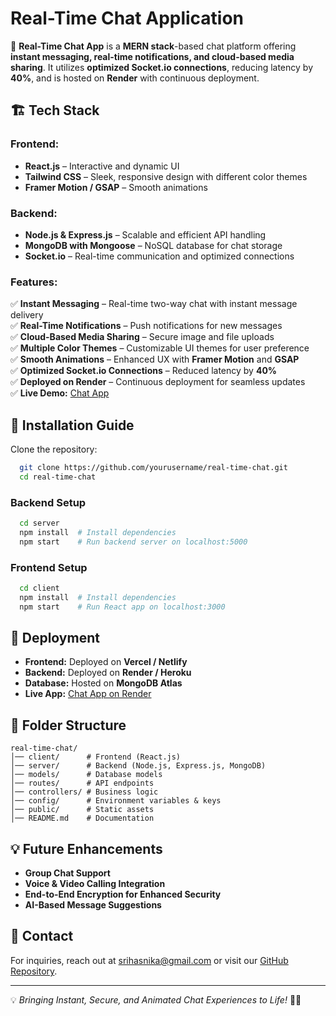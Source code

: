 # Real-Time Chat Application

🚀 **Real-Time Chat App** is a **MERN stack**-based chat platform offering **instant messaging, real-time notifications, and cloud-based media sharing**. It utilizes **optimized Socket.io connections**, reducing latency by **40%**, and is hosted on **Render** with continuous deployment.

## 🏗️ Tech Stack

### **Frontend:**
- **React.js** – Interactive and dynamic UI
- **Tailwind CSS** – Sleek, responsive design with different color themes
- **Framer Motion / GSAP** – Smooth animations

### **Backend:**
- **Node.js & Express.js** – Scalable and efficient API handling
- **MongoDB with Mongoose** – NoSQL database for chat storage
- **Socket.io** – Real-time communication and optimized connections

### **Features:**
✅ **Instant Messaging** – Real-time two-way chat with instant message delivery  
✅ **Real-Time Notifications** – Push notifications for new messages  
✅ **Cloud-Based Media Sharing** – Secure image and file uploads  
✅ **Multiple Color Themes** – Customizable UI themes for user preference  
✅ **Smooth Animations** – Enhanced UX with **Framer Motion** and **GSAP**  
✅ **Optimized Socket.io Connections** – Reduced latency by **40%**  
✅ **Deployed on Render** – Continuous deployment for seamless updates  
✅ **Live Demo:** [Chat App](https://chat-app-3xgk.onrender.com)  

## 📌 Installation Guide

Clone the repository:
```sh
  git clone https://github.com/yourusername/real-time-chat.git
  cd real-time-chat
```

### **Backend Setup**
```sh
  cd server
  npm install  # Install dependencies
  npm start    # Run backend server on localhost:5000
```

### **Frontend Setup**
```sh
  cd client
  npm install  # Install dependencies
  npm start    # Run React app on localhost:3000
```

## 🚀 Deployment
- **Frontend:** Deployed on **Vercel / Netlify**
- **Backend:** Deployed on **Render / Heroku**
- **Database:** Hosted on **MongoDB Atlas**
- **Live App:** [Chat App on Render](https://chat-app-3xgk.onrender.com)

## 📂 Folder Structure
```
real-time-chat/
│── client/      # Frontend (React.js)
│── server/      # Backend (Node.js, Express.js, MongoDB)
│── models/      # Database models
│── routes/      # API endpoints
│── controllers/ # Business logic
│── config/      # Environment variables & keys
│── public/      # Static assets
│── README.md    # Documentation
```

## 💡 Future Enhancements
- **Group Chat Support**
- **Voice & Video Calling Integration**
- **End-to-End Encryption for Enhanced Security**
- **AI-Based Message Suggestions**

## 📧 Contact
For inquiries, reach out at [srihasnika@gmail.com](mailto:srihasnika@gmail.com) or visit our [GitHub Repository](https://github.com/Sri-Hasnika/real-time-chat).

---
💡 *Bringing Instant, Secure, and Animated Chat Experiences to Life!* 💬✨

